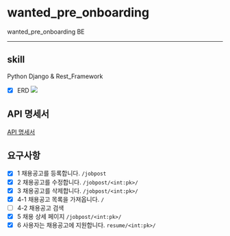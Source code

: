 # wanted_pre_onboarding
wanted_pre_onboarding BE

---

## skill
Python
Django & Rest_Framework

- [x] ERD
![](https://velog.velcdn.com/images/thovy/post/84df8a15-f0b2-4c1e-83c8-f9316518b374/image.png)

## API 명세서

[API 명세서](https://documenter.getpostman.com/view/21186233/VUqrQHod#70d3af34-28a6-4a3a-94f5-8fe992c17745)


## 요구사항
- [x] 1 채용공고를 등록합니다. `/jobpost`
- [x] 2 채용공고를 수정합니다. `/jobpost/<int:pk>/`
- [x] 3 채용공고를 삭제합니다. `/jobpost/<int:pk>/`
- [x] 4-1 채용공고 목록을 가져옵니다. `/`
- [ ] 4-2 채용공고 검색
- [x] 5 채용 상세 페이지 `/jobpost/<int:pk>/`
- [x] 6 사용자는 채용공고에 지원합니다. `resume/<int:pk>/`
